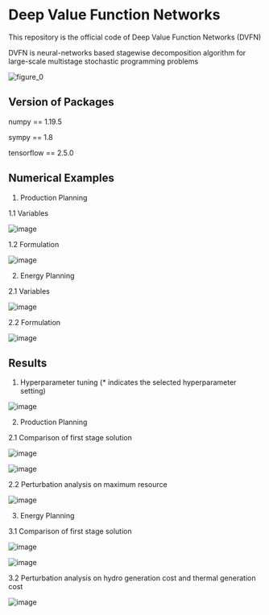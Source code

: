 # Deep Value Function Networks

This repository is the official code of Deep Value Function Networks (DVFN)

DVFN is neural-networks based stagewise decomposition algorithm for large-scale multistage stochastic programming problems

![figure_0](https://user-images.githubusercontent.com/105804347/169448524-932f1486-e376-4a8c-965a-4860e0c83ea0.jpg)

## Version of Packages

numpy == 1.19.5

sympy == 1.8

tensorflow == 2.5.0

## Numerical Examples

1. Production Planning

1.1 Variables

![image](https://user-images.githubusercontent.com/105804347/170276127-e16a8398-153c-4aaa-b5bb-5df7afe9a310.png)

1.2 Formulation

![image](https://user-images.githubusercontent.com/105804347/170278021-904ff57d-22f0-4f28-8ffa-f0b337b1d49b.png)

2. Energy Planning

2.1 Variables

![image](https://user-images.githubusercontent.com/105804347/170278369-315517b5-a104-425c-903d-018445f93baf.png)

2.2 Formulation

![image](https://user-images.githubusercontent.com/105804347/170278804-f3d7c929-948f-4fdc-82b6-a04d116186b4.png)

## Results

1. Hyperparameter tuning (* indicates the selected hyperparameter setting)

![image](https://user-images.githubusercontent.com/105804347/170280117-63bd0a30-f37d-4807-be4f-1ce34ebe5a8c.png)

2. Production Planning

2.1 Comparison of first stage solution

![image](https://user-images.githubusercontent.com/105804347/170279720-659e8ddb-4170-49fa-840f-a5da75c97b4a.png)

![image](https://user-images.githubusercontent.com/105804347/170279820-d8f24476-c414-4e42-8ace-ecde7754877c.png)

2.2 Perturbation analysis on maximum resource

![image](https://user-images.githubusercontent.com/105804347/170280339-6dbf30fc-4341-49dc-a7d9-65926f3fd5c0.png)

3. Energy Planning

3.1 Comparison of first stage solution

![image](https://user-images.githubusercontent.com/105804347/170280804-ddb8b883-e8db-4775-9eb6-bcc47ab93e7a.png)

![image](https://user-images.githubusercontent.com/105804347/170280900-6b28987b-5fd4-41fc-8ddb-a09c43e425b9.png)

3.2 Perturbation analysis on hydro generation cost and thermal generation cost

![image](https://user-images.githubusercontent.com/105804347/170281194-20e42d3d-6429-48b8-9bd0-521794235c3f.png)

